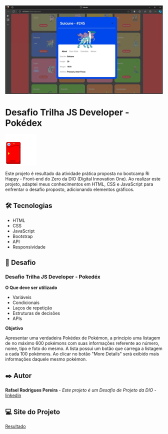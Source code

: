 <a><img src="./assets/images/Captura de tela 2024-10-05 203026.jpg"></a>

# Desafio Trilha JS Developer - Pokédex 

<img src="./assets/images/pokedex.webp">

Este projeto é resultado da atividade prática proposta no bootcamp Ri Happy - Front-end do Zero da DIO (Digital Innovation One). Ao realizar este projeto, adaptei meus conhecimentos em HTML, CSS e JavaScript para enfrentar o desafio proposto, adicionando elementos gráficos.

## 🛠️ Tecnologias

*  HTML
*  CSS
*  JavaScript
*  Bootstrap
*  API
*  Responsividade 


## 📌 Desafio

### Desafio Trilha JS Developer - Pokedéx

**O Que deve ser utilizado**

- Variáveis
- Condicionais
- Laços de repetição
- Estruturas de decisões
- APIs

**Objetivo**

Apresentar uma verdadeira Pokédex de Pokémon, a principio uma listagem de no máximo 600 pokémons com suas informações referente ao número, nome, tipo e foto do mesmo. A lista possui um botão que carrega a listagem a cada 100 pokémons. Ao clicar no botão "More Details" será exibido mais informações daquele mesmo pokémon. 

## ✒️ Autor

**Rafael Rodrigues Pereira** - *Este projeto é um Desafio de Projeto da DIO* - [linkedin](https://www.linkedin.com/in/rafaelrpereira/)

## 💻 Site do Projeto
[Resultado](https://js-developer-pokedex-theta-livid.vercel.app/)

